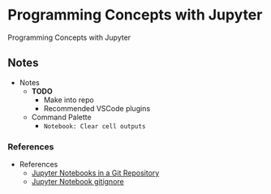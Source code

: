 # Programming Concepts with Jupyter

Programming Concepts with Jupyter

## Notes

- Notes
  - **TODO**
    - Make into repo
    - Recommended VSCode plugins
  - Command Palette
    - `Notebook: Clear cell outputs`

### References

- References
  - [Jupyter Notebooks in a Git Repository](https://mg.readthedocs.io/git-jupyter.html)
  - [Jupyter Notebook gitignore](https://github.com/jupyter/notebook/blob/main/.gitignore)
